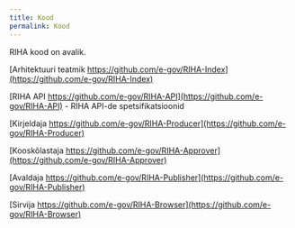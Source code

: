 ```yaml
---
title: Kood
permalink: Kood
---
```


RIHA kood on avalik.

[Arhitektuuri teatmik https://github.com/e-gov/RIHA-Index](https://github.com/e-gov/RIHA-Index)

[RIHA API https://github.com/e-gov/RIHA-API](https://github.com/e-gov/RIHA-API) - RIHA API-de spetsifikatsioonid

[Kirjeldaja https://github.com/e-gov/RIHA-Producer](https://github.com/e-gov/RIHA-Producer)

[Kooskõlastaja https://github.com/e-gov/RIHA-Approver](https://github.com/e-gov/RIHA-Approver)

[Avaldaja https://github.com/e-gov/RIHA-Publisher](https://github.com/e-gov/RIHA-Publisher)

[Sirvija https://github.com/e-gov/RIHA-Browser](https://github.com/e-gov/RIHA-Browser)

